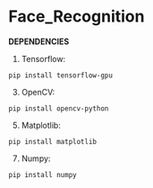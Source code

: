 # Face_Recognition

**DEPENDENCIES**
1. Tensorflow: 
```
pip install tensorflow-gpu
```
3.  OpenCV: 
```
pip install opencv-python
```
5.  Matplotlib: 
```
pip install matplotlib
```
7.  Numpy: 
```
pip install numpy
```
